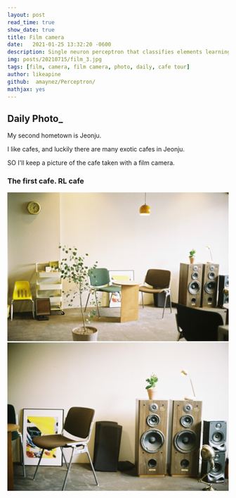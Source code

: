```yaml
---
layout: post
read_time: true
show_date: true
title: Film camera
date:   2021-01-25 13:32:20 -0600
description: Single neuron perceptron that classifies elements learning quite quickly.
img: posts/20210715/film_3.jpg
tags: [film, camera, film camera, photo, daily, cafe tour]
author: likeapine
github:  amaynez/Perceptron/
mathjax: yes
---
```


## Daily Photo_

My second hometown is Jeonju.

I like cafes, and luckily there are many exotic cafes in Jeonju.

SO I'll keep a picture of the cafe taken with a film camera.

### The first cafe. RL cafe

<center><img src='./assets/img/posts/20210715/film_1.jpg'></center>

<center><img src='./assets/img/posts/20210715/film_2.jpg'></center>


